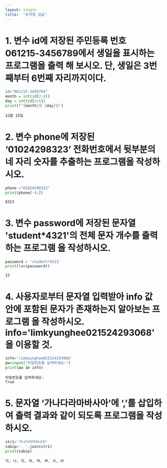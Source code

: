 ```yaml
---
layout: single
title:  "문자열 실습"
---
```


# 1. 변수 id에 저장된 주민등록 번호 061215-3456789에서 생일을 표시하는 프로그램을 출력 해 보시오. 단, 생일은 3번째부터 6번째 자리까지이다.


```python
id="061215-3456789"
month = int(id[2:4])
day = int(id[4:6])
print(f"{month}월 {day}일")
```

    12월 15일


# 2. 변수 phone에 저장된 ‘01024298323’ 전화번호에서 뒷부분의 네 자리 숫자를 추출하는 프로그램을 작성하시오. 



```python
phone ="01024298323"
print(phone[-4:])
```

    8323


# 3. 변수 password에 저장된 문자열 'student*4321'의 전체 문자 개수를 출력하는 프로그램 을 작성하시오. 


```python
password = 'student*4321'
print(len(password))
```

    12


# 4. 사용자로부터 문자열 입력받아 info 값 안에 포함된 문자가 존재하는지 알아보는 프로그램 을 작성하시오. info='limkyunghee021524293068'을 이용할 것. 


```python
info='limkyunghee021524293068' 
pw=input("비밀번호를 입력하세요:") 
print(pw in info)
```

    비밀번호를 입력하세요:
    True


# 5. 문자열 ‘가나다라마바사아’에 ‘,’를 삽입하여 출력 결과와 같이 되도록 프로그램을 작성하시오. 


```python
str1='가나다라마바사아' 
sabip=', '.join(str1) 
print(sabip)
```

    가, 나, 다, 라, 마, 바, 사, 아

